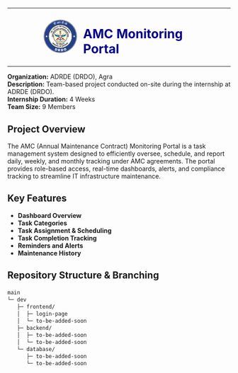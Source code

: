 <table border="0" style="width: 100%;">
  <tr>
    <td align="right" style="width: 150px; vertical-align: middle;">
      <img src="docs/drdo-logo.PNG" alt="DRDO Logo" height="75" style="border-radius: 50%;">
    </td>
    <td>
      <h1 style="color: #00008B;">AMC Monitoring Portal&nbsp;&nbsp;&nbsp;&nbsp;&nbsp;&nbsp;&nbsp;&nbsp;&nbsp;&nbsp;&nbsp;&nbsp;&nbsp;&nbsp;&nbsp;&nbsp;&nbsp;&nbsp;&nbsp;&nbsp;&nbsp;</h1>
    </td>
  </tr>
</table>


**Organization:** ADRDE (DRDO), Agra </br>
**Description:** Team-based project conducted on-site during the internship at ADRDE (DRDO).
</br>
**Internship Duration:** 4 Weeks </br>
**Team Size:** 9 Members </br>


## Project Overview
The AMC (Annual Maintenance Contract) Monitoring Portal is a task management system designed to efficiently oversee, schedule, and report daily, weekly, and monthly tracking under AMC agreements. The portal provides role-based access, real-time dashboards, alerts, and compliance tracking to streamline IT infrastructure maintenance.


## Key Features
- **Dashboard Overview**
- **Task Categories**
- **Task Assignment & Scheduling**
- **Task Completion Tracking**
- **Reminders and Alerts**
- **Maintenance History**


## Repository Structure & Branching
```
main                 
└─ dev               
   ├─ frontend/
   │  ├─ login-page
   │  └─ to-be-added-soon
   ├─ backend/
   │  ├─ to-be-added-soon
   │  └─ to-be-added-soon
   └─ database/
      ├─ to-be-added-soon
      └─ to-be-added-soon
```
